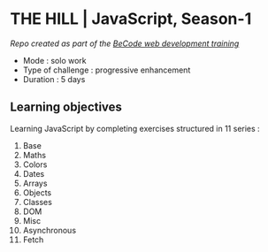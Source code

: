 # THE HILL | JavaScript, Season-1

_Repo created as part of the [BeCode web development training](https://becode.org/fr/apprendre/developpeur-web-junior/)_

- Mode : solo work
- Type of challenge : progressive enhancement
- Duration : 5 days

## Learning objectives

Learning JavaScript by completing exercises structured in 11 series :
1. Base
2. Maths
3. Colors
4. Dates
5. Arrays
6. Objects
7. Classes
8. DOM
9. Misc
10. Asynchronous
11. Fetch
